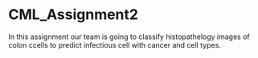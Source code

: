 # CML_Assignment2
In this assignment our team is going to classify histopathelogy images of colon ccells to predict infectious cell with cancer and cell types.
